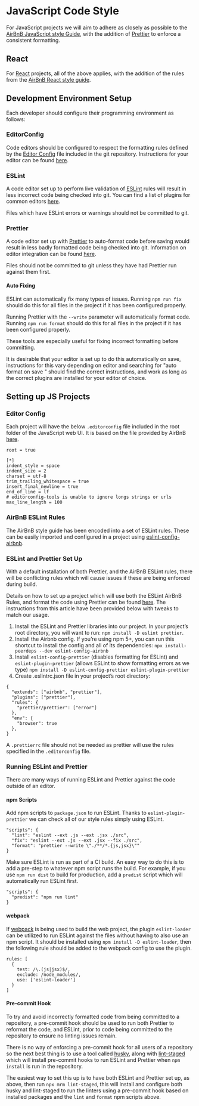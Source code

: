 # JavaScript Code Style

For JavaScript projects we will aim to adhere as closely as possible to the [AirBnB JavaScript style Guide](https://github.com/airbnb/javascript), with the addition of [Prettier](https://prettier.io/) to enforce a consistent formatting.

## React

For [React](https://reactjs.org) projects, all of the above applies, with the addition of the rules from the [AirBnB React style guide](https://github.com/airbnb/javascript/tree/master/react).

## Development Environment Setup

Each developer should configure their programming environment as follows:

### EditorConfig

Code editors should be configured to respect the formatting rules defined by the [Editor Config](http://editorconfig.org/) file included in the git repository. Instructions for your editor can be found [here](http://editorconfig.org/#download).

### ESLint

A code editor set up to perform live validation of [ESLint](https://eslint.org/) rules will result in less incorrect code being checked into git. You can find a list of plugins for common editors [here](https://eslint.org/docs/user-guide/integrations).

Files which have ESLint errors or warnings should not be committed to git.

### Prettier

A code editor set up with [Prettier](https://prettier.io/) to auto-format code before saving would result in less badly formatted code being checked into git. Information on editor integration can be found [here](https://prettier.io/docs/en/editors.html).

Files should not be committed to git unless they have had Prettier run against them first.

#### Auto Fixing

ESLint can automatically fix many types of issues. Running `npm run fix` should do this for all files in the project if it has been configured properly.

Running Prettier with the `--write` parameter will automatically format code. Running `npm run format` should do this for all files in the project if it has been configured properly.

These tools are especially useful for fixing incorrect formatting before committing.

It is desirable that your editor is set up to do this automatically on save, instructions for this vary depending on editor and searching for "auto format on save <editor name>" should find the correct instructions, and work as long as the correct plugins are installed for your editor of choice.

## Setting up JS Projects

### Editor Config

Each project will have the below `.editorconfig` file included in the root folder of the JavaScript web UI. It is based on the file provided by AirBnB [here](https://github.com/airbnb/javascript/blob/master/.editorconfig).

```
root = true

[*]
indent_style = space
indent_size = 2
charset = utf-8
trim_trailing_whitespace = true
insert_final_newline = true
end_of_line = lf
# editorconfig-tools is unable to ignore longs strings or urls
max_line_length = 100
```

### AirBnB ESLint Rules

The AirBnB style guide has been encoded into a set of ESLint rules. These can be easily imported and configured in a project using [eslint-config-airbnb](https://www.npmjs.com/package/eslint-config-airbnb).

### ESLint and Prettier Set Up

With a default installation of both Prettier, and the AirBnB ESLint rules, there will be conflicting rules which will cause issues if these are being enforced during build.

Details on how to set up a project which will use both the ESLint AirBnB Rules, and format the code using Prettier can be found [here](https://blog.echobind.com/integrating-prettier-eslint-airbnb-style-guide-in-vscode-47f07b5d7d6a). The instructions from this article have been provided below with tweaks to match our usage.

1. Install the ESLint and Prettier libraries into our project. In your project’s root directory, you will want to run: `npm install -D eslint prettier`.
2. Install the Airbnb config. If you’re using npm 5+, you can run this shortcut to install the config and all of its dependencies: `npx install-peerdeps --dev eslint-config-airbnb`
3. Install `eslint-config-prettier` (disables formatting for ESLint) and `eslint-plugin-prettier` (allows ESLint to show formatting errors as we type) `npm install -D eslint-config-prettier eslint-plugin-prettier`
4. Create .eslintrc.json file in your project’s root directory:

```
{
  "extends": ["airbnb", "prettier"],
  "plugins": ["prettier"],
  "rules": {
    "prettier/prettier": ["error"]
  },
  "env": {
    "browser": true
  },
}
```

A `.prettierrc` file should not be needed as prettier will use the rules specified in the `.editorconfig` file.

### Running ESLint and Prettier

There are many ways of running ESLint and Prettier against the code outside of an editor.

#### npm Scripts

Add npm scripts to `package.json` to run ESLint. Thanks to `eslint-plugin-prettier` we can check all of our style rules simply using ESLint.

```
"scripts": {
  "lint": "eslint --ext .js --ext .jsx ./src",
  "fix": "eslint --ext .js --ext .jsx --fix ./src",
  "format": "prettier --write \"./**/*.{js,jsx}\""
}
```

Make sure ESLint is run as part of a CI build. An easy way to do this is to add a pre-step to whatever npm script runs the build. For example, if you use `npm run dist` to build for production, add a `predist` script which will automatically run ESLint first.

```
"scripts": {
  "predist": "npm run lint"
}
```

#### webpack

If [webpack](https://webpack.js.org) is being used to build the web project, the plugin `eslint-loader` can be utilized to run ESLint against the files without having to also use an npm script. It should be installed using `npm install -D eslint-loader`, then the following rule should be added to the webpack config to use the plugin.

```
rules: [
  {
    test: /\.(js|jsx)$/,
    exclude: /node_modules/,
    use: ['eslint-loader']
  }
]
```

#### Pre-commit Hook

To try and avoid incorrectly formatted code from being committed to a repository, a pre-commit hook should be used to run both Prettier to reformat the code, and ESLint, prior to code being committed to the repository to ensure no linting issues remain.

There is no way of enforcing a pre-commit hook for all users of a repository so the next best thing is to use a tool called [husky](https://github.com/typicode/husky), along with [lint-staged](https://github.com/okonet/lint-staged) which will install pre-commit hooks to run ESLint and Prettier when `npm install` is run in the repository.

The easiest way to set this up is to have both ESLint and Prettier set up, as above, then run `npx mrm lint-staged`, this will install and configure both husky and lint-staged to run the linters using a pre-commit hook based on installed packages and the `lint` and `format` npm scripts above.
